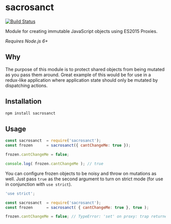 # sacrosanct

[![Build Status](https://travis-ci.org/spmurrayzzz/sacrosanct.png?branch=master)](https://travis-ci.org/spmurrayzzz/sacrosanct)

Module for creating immutable JavaScript objects using ES2015 Proxies.

*Requires Node.js 6+*

## Why

The purpose of this module is to protect shared objects from being mutated
as you pass them around. Great example of this would be for use in a redux-like
application where application state should only be mutated by dispatching
actions.

## Installation

```bash
npm install sacrosanct
```

## Usage

```js
const sacrosanct  = require('sacrosanct');
const frozen      = sacrosanct({ cantChangeMe: true });

frozen.cantChangeMe = false;

console.log( frozen.cantChangeMe ); // true
```

You can configure frozen objects to be noisy and throw on mutations as well.
Just pass `true` as the second argument to turn on strict mode (for use in
conjunction with `use strict`).

```js
'use strict';

const sacrosanct  = require('sacrosanct');
const frozen      = sacrosanct( { cantChangeMe: true }, true );

frozen.cantChangeMe = false; // TypeError: 'set' on proxy: trap returned falsish for property 'cantChangeMe'
```
